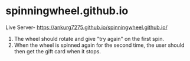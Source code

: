 # spinningwheel.github.io

Live Server- https://ankurg7275.github.io/spinningwheel.github.io/

1. The wheel should rotate and give "try again" on the first spin.
2.  When the wheel is spinned again for the second time, the user should then get the gift card when it stops.

